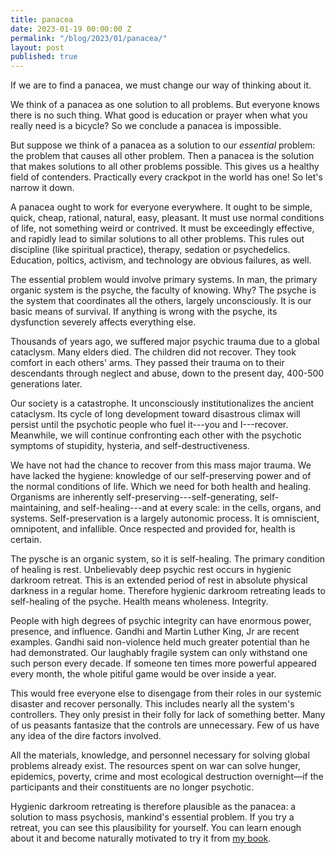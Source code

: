 ```yaml
---
title: panacea
date: 2023-01-19 00:00:00 Z
permalink: "/blog/2023/01/panacea/"
layout: post
published: true
---
```


If we are to find a panacea, we must change our way of thinking about it.

We think of a panacea as one solution to all problems. But everyone knows there is no such thing. What good is education or prayer when what you really need is a bicycle? So we conclude a panacea is impossible.

But suppose we think of a panacea as a solution to our _essential_ problem: the problem that causes all other problem. Then a panacea is the solution that makes solutions to all other problems possible. This gives us a healthy field of contenders. Practically every crackpot in the world has one! So let's narrow it down.

A panacea ought to work for everyone everywhere. It ought to be simple, quick, cheap, rational, natural, easy, pleasant. It must use normal conditions of life, not something weird or contrived. It must be exceedingly effective, and rapidly lead to similar solutions to all other problems. This rules out discipline (like spiritual practice), therapy, sedation or psychedelics. Education, poltics, activism, and technology are obvious failures, as well.

The essential problem would involve primary systems. In man, the primary organic system is the psyche, the faculty of knowing. Why? The psyche is the system that coordinates all the others, largely unconsciously. It is our basic means of survival. If anything is wrong with the psyche, its dysfunction severely affects everything else.

Thousands of years ago, we suffered major psychic trauma due to a global cataclysm. Many elders died. The children did not recover. They took comfort in each others' arms. They passed their trauma on to their descendants through neglect and abuse, down to the present day, 400-500 generations later.

Our society is a catastrophe. It unconsciously institutionalizes the ancient cataclysm. Its cycle of long development toward disastrous climax will persist until the psychotic people who fuel it---you and I---recover. Meanwhile, we will continue confronting each other with the psychotic symptoms of stupidity, hysteria, and self-destructiveness.

We have not had the chance to recover from this mass major trauma. We have lacked the hygiene: knowledge of our self-preserving power and of the normal conditions of life. Which we need for both health and healing. Organisms are inherently self-preserving---self-generating, self-maintaining, and self-healing---and at every scale: in the cells, organs, and systems. Self-preservation is a largely autonomic process. It is omniscient, omnipotent, and infallible. Once respected and provided for, health is certain.

The pysche is an organic system, so it is self-healing. The primary condition of healing is rest. Unbelievably deep psychic rest occurs in hygienic darkroom retreat. This is an extended period of rest in absolute physical darkness in a regular home. Therefore hygienic darkroom retreating leads to self-healing of the psyche. Health means wholeness. Integrity.

People with high degrees of psychic integrity can have enormous power, presence, and influence. Gandhi and Martin Luther King, Jr are recent examples. Gandhi said non-violence held much greater potential than he had demonstrated. Our laughably fragile system can only withstand one such person every decade. If someone ten times more powerful appeared every month, the whole pitiful game would be over inside a year. 

This would free everyone else to disengage from their roles in our systemic disaster and recover personally. This includes nearly all the system's controllers. They only presist in their folly for lack of something better. Many of us peasants fantasize that the controls are unnecessary. Few of us have any idea of the dire factors involved.

All the materials, knowledge, and personnel necessary for solving global problems already exist. The resources spent on war can solve hunger, epidemics, poverty, crime and most ecological destruction overnight—if the participants and their constituents are no longer psychotic.

Hygienic darkroom retreating is therefore plausible as the panacea: a solution to mass psychosis, mankind's essential problem. If you try a retreat, you can see this plausibility for yourself. You can learn enough about it and become naturally motivated to try it from [my book](/).
